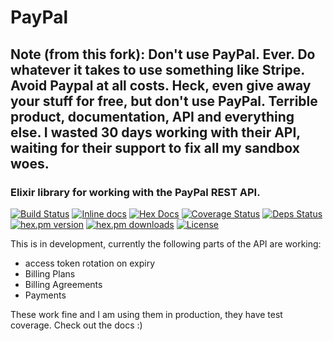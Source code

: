 # PayPal

## Note (from this fork): Don't use PayPal. Ever. Do whatever it takes to use something like Stripe. Avoid Paypal at all costs. Heck, even give away your stuff for free, but don't use PayPal. Terrible product, documentation, API and everything else. I wasted 30 days working with their API, waiting for their support to fix all my sandbox woes.

### Elixir library for working with the PayPal REST API.

[![Build Status](https://travis-ci.org/Zensavona/PayPal.svg?branch=master)](https://travis-ci.org/Zensavona/PayPal) [![Inline docs](http://inch-ci.org/github/zensavona/PayPal.svg)](http://inch-ci.org/github/zensavona/PayPal) [![Hex Docs](https://img.shields.io/badge/hex-docs-9768d1.svg)](https://hexdocs.pm/pay_pal) [![Coverage Status](https://coveralls.io/repos/github/Zensavona/PayPal/badge.svg?branch=master)](https://coveralls.io/github/Zensavona/PayPal?branch=master) [![Deps Status](https://beta.hexfaktor.org/badge/all/github/Zensavona/PayPal.svg)](https://beta.hexfaktor.org/github/Zensavona/PayPal) [![hex.pm version](https://img.shields.io/hexpm/v/pay_pal.svg)](https://hex.pm/packages/pay_pal) [![hex.pm downloads](https://img.shields.io/hexpm/dt/pay_pal.svg)](https://hex.pm/packages/pay_pal) [![License](http://img.shields.io/badge/license-MIT-brightgreen.svg)](http://opensource.org/licenses/MIT)

This is in development, currently the following parts of the API are working:

- access token rotation on expiry
- Billing Plans
- Billing Agreements
- Payments

These work fine and I am using them in production, they have test coverage. Check out the docs :)

